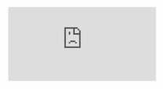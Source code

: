 <figure><embed src="https://wakatime.com/share/@68e637f6-6804-4ea5-b398-0c649d4f50b6/8421938d-4a82-4441-bbbe-d80bf0f1c474.svg"></embed></figure>
